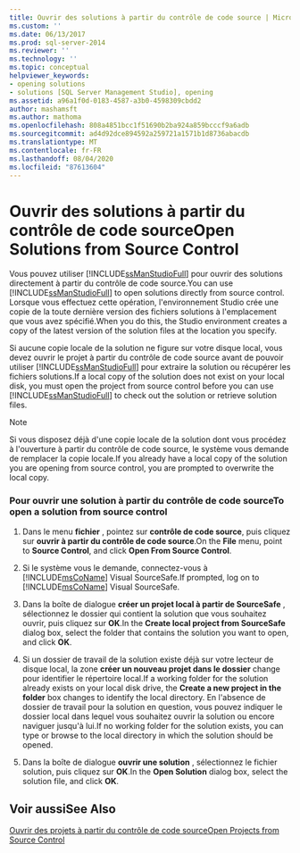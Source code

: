 ```yaml
---
title: Ouvrir des solutions à partir du contrôle de code source | Microsoft Docs
ms.custom: ''
ms.date: 06/13/2017
ms.prod: sql-server-2014
ms.reviewer: ''
ms.technology: ''
ms.topic: conceptual
helpviewer_keywords:
- opening solutions
- solutions [SQL Server Management Studio], opening
ms.assetid: a96a1f0d-0183-4587-a3b0-4598309cbdd2
author: mashamsft
ms.author: mathoma
ms.openlocfilehash: 808a4851bcc1f51690b2ba924a859bcccf9a6adb
ms.sourcegitcommit: ad4d92dce894592a259721a1571b1d8736abacdb
ms.translationtype: MT
ms.contentlocale: fr-FR
ms.lasthandoff: 08/04/2020
ms.locfileid: "87613604"
---
```

# <a name="open-solutions-from-source-control"></a><span data-ttu-id="2be66-102">Ouvrir des solutions à partir du contrôle de code source</span><span class="sxs-lookup"><span data-stu-id="2be66-102">Open Solutions from Source Control</span></span>
  <span data-ttu-id="2be66-103">Vous pouvez utiliser [!INCLUDE[ssManStudioFull](../includes/ssmanstudiofull-md.md)] pour ouvrir des solutions directement à partir du contrôle de code source.</span><span class="sxs-lookup"><span data-stu-id="2be66-103">You can use [!INCLUDE[ssManStudioFull](../includes/ssmanstudiofull-md.md)] to open solutions directly from source control.</span></span> <span data-ttu-id="2be66-104">Lorsque vous effectuez cette opération, l'environnement Studio crée une copie de la toute dernière version des fichiers solutions à l'emplacement que vous avez spécifié.</span><span class="sxs-lookup"><span data-stu-id="2be66-104">When you do this, the Studio environment creates a copy of the latest version of the solution files at the location you specify.</span></span>  
  
 <span data-ttu-id="2be66-105">Si aucune copie locale de la solution ne figure sur votre disque local, vous devez ouvrir le projet à partir du contrôle de code source avant de pouvoir utiliser [!INCLUDE[ssManStudioFull](../includes/ssmanstudiofull-md.md)] pour extraire la solution ou récupérer les fichiers solutions.</span><span class="sxs-lookup"><span data-stu-id="2be66-105">If a local copy of the solution does not exist on your local disk, you must open the project from source control before you can use [!INCLUDE[ssManStudioFull](../includes/ssmanstudiofull-md.md)] to check out the solution or retrieve solution files.</span></span>  
  
> [!NOTE]  
>  <span data-ttu-id="2be66-106">Si vous disposez déjà d'une copie locale de la solution dont vous procédez à l'ouverture à partir du contrôle de code source, le système vous demande de remplacer la copie locale.</span><span class="sxs-lookup"><span data-stu-id="2be66-106">If you already have a local copy of the solution you are opening from source control, you are prompted to overwrite the local copy.</span></span>  
  
### <a name="to-open-a-solution-from-source-control"></a><span data-ttu-id="2be66-107">Pour ouvrir une solution à partir du contrôle de code source</span><span class="sxs-lookup"><span data-stu-id="2be66-107">To open a solution from source control</span></span>  
  
1.  <span data-ttu-id="2be66-108">Dans le menu **fichier** , pointez sur **contrôle de code source**, puis cliquez sur **ouvrir à partir du contrôle de code source**.</span><span class="sxs-lookup"><span data-stu-id="2be66-108">On the **File** menu, point to **Source Control**, and click **Open From Source Control**.</span></span>  
  
2.  <span data-ttu-id="2be66-109">Si le système vous le demande, connectez-vous à [!INCLUDE[msCoName](../includes/msconame-md.md)] Visual SourceSafe.</span><span class="sxs-lookup"><span data-stu-id="2be66-109">If prompted, log on to [!INCLUDE[msCoName](../includes/msconame-md.md)] Visual SourceSafe.</span></span>  
  
3.  <span data-ttu-id="2be66-110">Dans la boîte de dialogue **créer un projet local à partir de SourceSafe** , sélectionnez le dossier qui contient la solution que vous souhaitez ouvrir, puis cliquez sur **OK**.</span><span class="sxs-lookup"><span data-stu-id="2be66-110">In the **Create local project from SourceSafe** dialog box, select the folder that contains the solution you want to open, and click **OK**.</span></span>  
  
4.  <span data-ttu-id="2be66-111">Si un dossier de travail de la solution existe déjà sur votre lecteur de disque local, la zone **créer un nouveau projet dans le dossier** change pour identifier le répertoire local.</span><span class="sxs-lookup"><span data-stu-id="2be66-111">If a working folder for the solution already exists on your local disk drive, the **Create a new project in the folder** box changes to identify the local directory.</span></span> <span data-ttu-id="2be66-112">En l'absence de dossier de travail pour la solution en question, vous pouvez indiquer le dossier local dans lequel vous souhaitez ouvrir la solution ou encore naviguer jusqu'à lui.</span><span class="sxs-lookup"><span data-stu-id="2be66-112">If no working folder for the solution exists, you can type or browse to the local directory in which the solution should be opened.</span></span>  
  
5.  <span data-ttu-id="2be66-113">Dans la boîte de dialogue **ouvrir une solution** , sélectionnez le fichier solution, puis cliquez sur **OK**.</span><span class="sxs-lookup"><span data-stu-id="2be66-113">In the **Open Solution** dialog box, select the solution file, and click **OK**.</span></span>  
  
## <a name="see-also"></a><span data-ttu-id="2be66-114">Voir aussi</span><span class="sxs-lookup"><span data-stu-id="2be66-114">See Also</span></span>  
 [<span data-ttu-id="2be66-115">Ouvrir des projets à partir du contrôle de code source</span><span class="sxs-lookup"><span data-stu-id="2be66-115">Open Projects from Source Control</span></span>](../../2014/database-engine/open-projects-from-source-control.md)  
  
  
